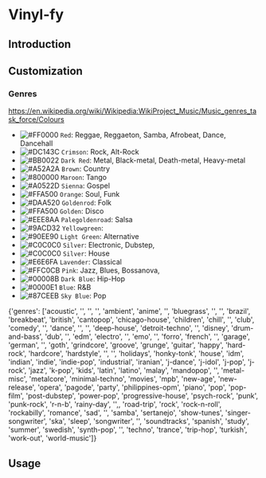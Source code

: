 # Vinyl-fy

## Introduction

## Customization

### Genres

https://en.wikipedia.org/wiki/Wikipedia:WikiProject_Music/Music_genres_task_force/Colours

- ![#FF0000](https://placehold.co/15x15/FF0000/FF0000.png) `Red`: Reggae, Reggaeton, Samba, Afrobeat, Dance, Dancehall
- ![#DC143C](https://placehold.co/15x15/DC143C/DC143C.png) `Crimson`: Rock, Alt-Rock
- ![#BB0022](https://placehold.co/15x15/BB0022/BB0022.png) `Dark Red`: Metal, Black-metal, Death-metal, Heavy-metal
- ![#A52A2A](https://placehold.co/15x15/A52A2A/A52A2A.png) `Brown`: Country
- ![#800000](https://placehold.co/15x15/800000/800000.png) `Maroon`: Tango
- ![#A0522D](https://placehold.co/15x15/A0522D/A0522D.png) `Sienna`: Gospel
- ![#FFA500](https://placehold.co/15x15/FFA500/FFA500.png) `Orange`: Soul, Funk
- ![#DAA520](https://placehold.co/15x15/DAA520/DAA520.png) `Goldenrod`: Folk
- ![#FFA500](https://placehold.co/15x15/FFA500/FFA500.png) `Golden`: Disco
- ![#EEE8AA](https://placehold.co/15x15/EEE8AA/EEE8AA.png) `Palegoldenroad`: Salsa
- ![#9ACD32](https://placehold.co/15x15/9ACD32/9ACD32.png) `Yellowgreen`: 
- ![#90EE90](https://placehold.co/15x15/90EE90/90EE90.png) `Light Green`: Alternative
- ![#C0C0C0](https://placehold.co/15x15/C0C0C0/C0C0C0.png) `Silver`: Electronic, Dubstep,
- ![#C0C0C0](https://placehold.co/15x15/C0C0C0/C0C0C0.png) `Silver`: House
- ![#E6E6FA](https://placehold.co/15x15/E6E6FA/E6E6FA.png) `Lavender`: Classical
- ![#FFC0CB](https://placehold.co/15x15/FFC0CB/FFC0CB.png) `Pink`: Jazz, Blues, Bossanova, 
- ![#00008B](https://placehold.co/15x15/00008B/00008B.png) `Dark Blue`: Hip-Hop
- ![#0000E1](https://placehold.co/15x15/0000E1/0000E1.png) `Blue`: R&B
- ![#87CEEB](https://placehold.co/15x15/87CEEB/87CEEB.png) `Sky Blue`: Pop
<!-- - ![#](https://placehold.co/15x15//.png) ``:  -->





{'genres': ['acoustic', '', '', '', 'ambient', 'anime', '', 'bluegrass', '', '', 'brazil', 'breakbeat', 'british', 'cantopop', 'chicago-house', 'children', 'chill', '', 'club', 'comedy', '', 'dance', '', '', 'deep-house', 'detroit-techno', '', 'disney', 'drum-and-bass', 'dub', '', 'edm', 'electro', '', 'emo', '', 'forro', 'french', '', 'garage', 'german', '', 'goth', 'grindcore', 'groove', 'grunge', 'guitar', 'happy', 'hard-rock', 'hardcore', 'hardstyle', '', '', 'holidays', 'honky-tonk', 'house', 'idm', 'indian', 'indie', 'indie-pop', 'industrial', 'iranian', 'j-dance', 'j-idol', 'j-pop', 'j-rock', 'jazz', 'k-pop', 'kids', 'latin', 'latino', 'malay', 'mandopop', '', 'metal-misc', 'metalcore', 'minimal-techno', 'movies', 'mpb', 'new-age', 'new-release', 'opera', 'pagode', 'party', 'philippines-opm', 'piano', 'pop', 'pop-film', 'post-dubstep', 'power-pop', 'progressive-house', 'psych-rock', 'punk', 'punk-rock', 'r-n-b', 'rainy-day', '',, 'road-trip', 'rock', 'rock-n-roll', 'rockabilly', 'romance', 'sad', '', 'samba', 'sertanejo', 'show-tunes', 'singer-songwriter', 'ska', 'sleep', 'songwriter', '', 'soundtracks', 'spanish', 'study', 'summer', 'swedish', 'synth-pop', '', 'techno', 'trance', 'trip-hop', 'turkish', 'work-out', 'world-music']}

## Usage